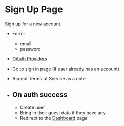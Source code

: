 # Sign Up Page
  Sign up for a new account.

  - Form:
    - email
    - password
  - [OAuth Providers](../README.md#oauth-providers)
  - Go to sign in page (if user already has an account)
  - Accept Terms of Service as a note

  - ## On auth success
    - Create user
    - Bring in their guest data if they have any
    - Redirect to the [Dashboard](../../../dashboard/README.md) page  
